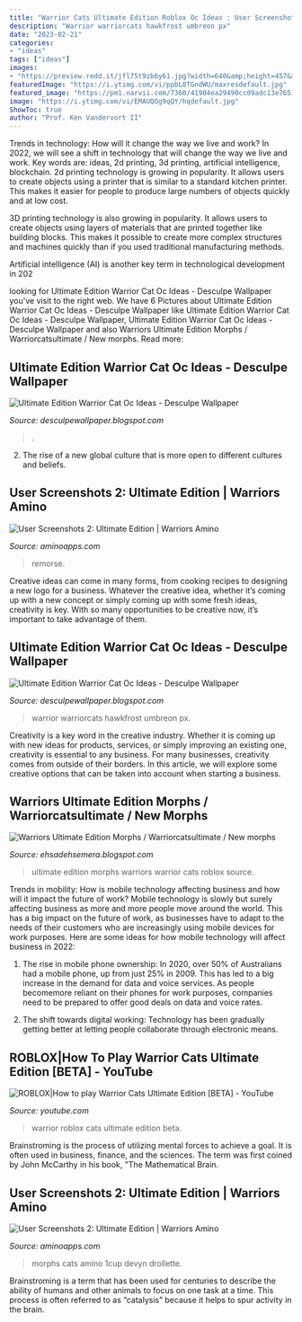 ```yaml
---
title: "Warrior Cats Ultimate Edition Roblox Oc Ideas : User Screenshots 2: Ultimate Edition"
description: "Warrior warriorcats hawkfrost umbreon px"
date: "2023-02-21"
categories:
- "ideas"
tags: ["ideas"]
images:
- "https://preview.redd.it/jfl75t9zb6y61.jpg?width=640&amp;height=457&amp;crop=smart&amp;auto=webp&amp;s=93fa1a26882deee80897b530e4a0c06190402eac"
featuredImage: "https://i.ytimg.com/vi/ppbL8TGndWU/maxresdefault.jpg"
featured_image: "https://pm1.narvii.com/7360/41904ea29490cc09adc13e7651746f277566d99dr1-1053-666v2_hq.jpg"
image: "https://i.ytimg.com/vi/EMAUQOg9qQY/hqdefault.jpg"
ShowToc: true
author: "Prof. Ken Vandervort II"
---
```



Trends in technology: How will it change the way we live and work?
In 2022, we will see a shift in technology that will change the way we live and work. Key words are: ideas, 2d printing, 3d printing, artificial intelligence, blockchain. 
2d printing technology is growing in popularity. It allows users to create objects using a printer that is similar to a standard kitchen printer. This makes it easier for people to produce large numbers of objects quickly and at low cost. 

3D printing technology is also growing in popularity. It allows users to create objects using layers of materials that are printed together like building blocks. This makes it possible to create more complex structures and machines quickly than if you used traditional manufacturing methods. 

Artificial intelligence (AI) is another key term in technological development in 202
	

		
looking for Ultimate Edition Warrior Cat Oc Ideas - Desculpe Wallpaper you've visit to the right web. We have 6 Pictures about Ultimate Edition Warrior Cat Oc Ideas - Desculpe Wallpaper like Ultimate Edition Warrior Cat Oc Ideas - Desculpe Wallpaper, Ultimate Edition Warrior Cat Oc Ideas - Desculpe Wallpaper and also Warriors Ultimate Edition Morphs / Warriorcatsultimate / New morphs. Read more:
		
    
## Ultimate Edition Warrior Cat Oc Ideas - Desculpe Wallpaper

<img loading=lazy src="https://i.ytimg.com/vi/ppbL8TGndWU/maxresdefault.jpg" onerror="this.onerror=null;this.src='https://tse4.mm.bing.net/th?id=OIP.1r_lin2BjCAHfFBWekgtcgHaEK&amp;pid=15.1';" alt="Ultimate Edition Warrior Cat Oc Ideas - Desculpe Wallpaper">

_Source: desculpewallpaper.blogspot.com_

>. 

	

2. The rise of a new global culture that is more open to different cultures and beliefs. 

    
## User Screenshots 2: Ultimate Edition | Warriors Amino

<img loading=lazy src="https://pm1.narvii.com/7360/41904ea29490cc09adc13e7651746f277566d99dr1-1053-666v2_hq.jpg" onerror="this.onerror=null;this.src='https://tse4.mm.bing.net/th?id=OIP.pnuEEJ3QlR_Q-MT9Ju1g5wHaEr&amp;pid=15.1';" alt="User Screenshots 2: Ultimate Edition | Warriors Amino">

_Source: aminoapps.com_

>remorse. 

	

Creative ideas can come in many forms, from cooking recipes to designing a new logo for a business. Whatever the creative idea, whether it’s coming up with a new concept or simply coming up with some fresh ideas, creativity is key. With so many opportunities to be creative now, it’s important to take advantage of them.

    
## Ultimate Edition Warrior Cat Oc Ideas - Desculpe Wallpaper

<img loading=lazy src="https://preview.redd.it/jfl75t9zb6y61.jpg?width=640&amp;height=457&amp;crop=smart&amp;auto=webp&amp;s=93fa1a26882deee80897b530e4a0c06190402eac" onerror="this.onerror=null;this.src='https://tse2.mm.bing.net/th?id=OIP.2TDErXMwdjCKqh-UIFRy6QHaFS&amp;pid=15.1';" alt="Ultimate Edition Warrior Cat Oc Ideas - Desculpe Wallpaper">

_Source: desculpewallpaper.blogspot.com_

>warrior warriorcats hawkfrost umbreon px. 

	

Creativity is a key word in the creative industry. Whether it is coming up with new ideas for products, services, or simply improving an existing one, creativity is essential to any business. For many businesses, creativity comes from outside of their borders. In this article, we will explore some creative options that can be taken into account when starting a business.

    
## Warriors Ultimate Edition Morphs / Warriorcatsultimate / New Morphs

<img loading=lazy src="https://i.ytimg.com/vi/woQmQVUcZ0k/hqdefault.jpg" onerror="this.onerror=null;this.src='https://tse4.mm.bing.net/th?id=OIP.e9-ZR2EcvR2-gaoVGEdBjQHaFj&amp;pid=15.1';" alt="Warriors Ultimate Edition Morphs / Warriorcatsultimate / New morphs">

_Source: ehsadehsemera.blogspot.com_

>ultimate edition morphs warriors warrior cats roblox source. 

	

Trends in mobility: How is mobile technology affecting business and how will it impact the future of work?
Mobile technology is slowly but surely affecting business as more and more people move around the world. This has a big impact on the future of work, as businesses have to adapt to the needs of their customers who are increasingly using mobile devices for work purposes. Here are some ideas for how mobile technology will affect business in 2022:
1) The rise in mobile phone ownership: In 2020, over 50% of Australians had a mobile phone, up from just 25% in 2009. This has led to a big increase in the demand for data and voice services. As people becomemore reliant on their phones for work purposes, companies need to be prepared to offer good deals on data and voice rates.

2) The shift towards digital working: Technology has been gradually getting better at letting people collaborate through electronic means.

    
## ROBLOX|How To Play Warrior Cats Ultimate Edition [BETA] - YouTube

<img loading=lazy src="https://i.ytimg.com/vi/EMAUQOg9qQY/hqdefault.jpg" onerror="this.onerror=null;this.src='https://tse1.mm.bing.net/th?id=OIP.ODAH7yjpwuGGoKUBPcusbAHaFj&amp;pid=15.1';" alt="ROBLOX|How to play Warrior Cats Ultimate Edition [BETA] - YouTube">

_Source: youtube.com_

>warrior roblox cats ultimate edition beta. 

	

Brainstroming is the process of utilizing mental forces to achieve a goal. It is often used in business, finance, and the sciences. The term was first coined by John McCarthy in his book, "The Mathematical Brain.

    
## User Screenshots 2: Ultimate Edition | Warriors Amino

<img loading=lazy src="https://pm1.narvii.com/7360/b1062e8557b0e0b8262c43478b6c1b6608d385ddr1-400-260v2_hq.jpg" onerror="this.onerror=null;this.src='https://tse1.mm.bing.net/th?id=OIP.YaZz3q7fIcdi8aeAnAkvewAAAA&amp;pid=15.1';" alt="User Screenshots 2: Ultimate Edition | Warriors Amino">

_Source: aminoapps.com_

>morphs cats amino 1cup devyn drollette. 

	

Brainstroming is a term that has been used for centuries to describe the ability of humans and other animals to focus on one task at a time. This process is often referred to as “catalysis” because it helps to spur activity in the brain.

